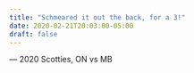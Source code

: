 ```yaml
---
title: "Schmeared it out the back, for a 3!"
date: 2020-02-21T20:03:00-05:00
draft: false
---
```

— 2020 Scotties, ON vs MB